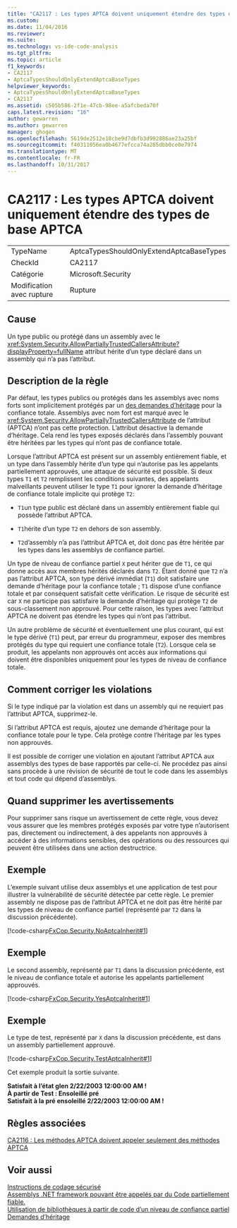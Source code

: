 ```yaml
---
title: "CA2117 : Les types APTCA doivent uniquement étendre des types de base APTCA | Documents Microsoft"
ms.custom: 
ms.date: 11/04/2016
ms.reviewer: 
ms.suite: 
ms.technology: vs-ide-code-analysis
ms.tgt_pltfrm: 
ms.topic: article
f1_keywords:
- CA2117
- AptcaTypesShouldOnlyExtendAptcaBaseTypes
helpviewer_keywords:
- AptcaTypesShouldOnlyExtendAptcaBaseTypes
- CA2117
ms.assetid: c505b586-2f1e-47cb-98ee-a5afcbeda70f
caps.latest.revision: "16"
author: gewarren
ms.author: gewarren
manager: ghogen
ms.openlocfilehash: 5619de2512e18cbe9d7dbfb3d992886ae23a25bf
ms.sourcegitcommit: f40311056ea0b4677efcca74a285dbb0ce0e7974
ms.translationtype: MT
ms.contentlocale: fr-FR
ms.lasthandoff: 10/31/2017
---
```

# <a name="ca2117-aptca-types-should-only-extend-aptca-base-types"></a>CA2117 : Les types APTCA doivent uniquement étendre des types de base APTCA
|||  
|-|-|  
|TypeName|AptcaTypesShouldOnlyExtendAptcaBaseTypes|  
|CheckId|CA2117|  
|Catégorie|Microsoft.Security|  
|Modification avec rupture|Rupture|  
  
## <a name="cause"></a>Cause  
 Un type public ou protégé dans un assembly avec le <xref:System.Security.AllowPartiallyTrustedCallersAttribute?displayProperty=fullName> attribut hérite d’un type déclaré dans un assembly qui n’a pas l’attribut.  
  
## <a name="rule-description"></a>Description de la règle  
 Par défaut, les types publics ou protégés dans les assemblys avec noms forts sont implicitement protégés par un [des demandes d’héritage](http://msdn.microsoft.com/en-us/28b9adbb-8f08-4f10-b856-dbf59eb932d9) pour la confiance totale. Assemblys avec nom fort est marqué avec le <xref:System.Security.AllowPartiallyTrustedCallersAttribute> de l’attribut (APTCA) n’ont pas cette protection. L’attribut désactive la demande d’héritage. Cela rend les types exposés déclarés dans l’assembly pouvant être héritées par les types qui n’ont pas de confiance totale.  
  
 Lorsque l’attribut APTCA est présent sur un assembly entièrement fiable, et un type dans l’assembly hérite d’un type qui n’autorise pas les appelants partiellement approuvés, une attaque de sécurité est possible. Si deux types `T1` et `T2` remplissent les conditions suivantes, des appelants malveillants peuvent utiliser le type `T1` pour ignorer la demande d’héritage de confiance totale implicite qui protège `T2`:  
  
-   `T1`un type public est déclaré dans un assembly entièrement fiable qui possède l’attribut APTCA.  
  
-   `T1`hérite d’un type `T2` en dehors de son assembly.  
  
-   `T2`d’assembly n’a pas l’attribut APTCA et, doit donc pas être héritée par les types dans les assemblys de confiance partiel.  
  
 Un type de niveau de confiance partiel `X` peut hériter que de `T1`, ce qui donne accès aux membres hérités déclarés dans `T2`. Étant donné que `T2` n’a pas l’attribut APTCA, son type dérivé immédiat (`T1`) doit satisfaire une demande d’héritage pour la confiance totale ; `T1` dispose d’une confiance totale et par conséquent satisfait cette vérification. Le risque de sécurité est car `X` ne participe pas satisfaire la demande d’héritage qui protège `T2` de sous-classement non approuvé. Pour cette raison, les types avec l’attribut APTCA ne doivent pas étendre les types qui n’ont pas l’attribut.  
  
 Un autre problème de sécurité et éventuellement une plus courant, qui est le type dérivé (`T1`) peut, par erreur du programmeur, exposer des membres protégés du type qui requiert une confiance totale (`T2`). Lorsque cela se produit, les appelants non approuvés ont accès aux informations qui doivent être disponibles uniquement pour les types de niveau de confiance totale.  
  
## <a name="how-to-fix-violations"></a>Comment corriger les violations  
 Si le type indiqué par la violation est dans un assembly qui ne requiert pas l’attribut APTCA, supprimez-le.  
  
 Si l’attribut APTCA est requis, ajoutez une demande d’héritage pour la confiance totale pour le type. Cela protège contre l’héritage par les types non approuvés.  
  
 Il est possible de corriger une violation en ajoutant l’attribut APTCA aux assemblys des types de base rapportés par celle-ci. Ne procédez pas ainsi sans procède à une révision de sécurité de tout le code dans les assemblys et tout code qui dépend d’assemblys.  
  
## <a name="when-to-suppress-warnings"></a>Quand supprimer les avertissements  
 Pour supprimer sans risque un avertissement de cette règle, vous devez vous assurer que les membres protégés exposés par votre type n’autorisent pas, directement ou indirectement, à des appelants non approuvés à accéder à des informations sensibles, des opérations ou des ressources qui peuvent être utilisées dans une action destructrice.  
  
## <a name="example"></a>Exemple  
 L’exemple suivant utilise deux assemblys et une application de test pour illustrer la vulnérabilité de sécurité détectée par cette règle. Le premier assembly ne dispose pas de l’attribut APTCA et ne doit pas être hérité par les types de niveau de confiance partiel (représenté par `T2` dans la discussion précédente).  
  
 [!code-csharp[FxCop.Security.NoAptcaInherit#1](../code-quality/codesnippet/CSharp/ca2117-aptca-types-should-only-extend-aptca-base-types_1.cs)]  
  
## <a name="example"></a>Exemple  
 Le second assembly, représenté par `T1` dans la discussion précédente, est le niveau de confiance totale et autorise les appelants partiellement approuvés.  
  
 [!code-csharp[FxCop.Security.YesAptcaInherit#1](../code-quality/codesnippet/CSharp/ca2117-aptca-types-should-only-extend-aptca-base-types_2.cs)]  
  
## <a name="example"></a>Exemple  
 Le type de test, représenté par `X` dans la discussion précédente, est dans un assembly partiellement approuvé.  
  
 [!code-csharp[FxCop.Security.TestAptcaInherit#1](../code-quality/codesnippet/CSharp/ca2117-aptca-types-should-only-extend-aptca-base-types_3.cs)]  
  
 Cet exemple produit la sortie suivante.  
  
 **Satisfait à l’état glen 2/22/2003 12:00:00 AM !**  
**À partir de Test : Ensoleillé pré**  
**Satisfait à la pré ensoleillé 2/22/2003 12:00:00 AM !**   
## <a name="related-rules"></a>Règles associées  
 [CA2116 : Les méthodes APTCA doivent appeler seulement des méthodes APTCA](../code-quality/ca2116-aptca-methods-should-only-call-aptca-methods.md)  
  
## <a name="see-also"></a>Voir aussi  
 [Instructions de codage sécurisé](/dotnet/standard/security/secure-coding-guidelines)   
 [Assemblys .NET framework pouvant être appelés par du Code partiellement fiable.](http://msdn.microsoft.com/en-us/a417fcd4-d3ca-4884-a308-3a1a080eac8d)   
 [Utilisation de bibliothèques à partir de code d’un niveau de confiance partiel](/dotnet/framework/misc/using-libraries-from-partially-trusted-code)   
 [Demandes d’héritage](http://msdn.microsoft.com/en-us/28b9adbb-8f08-4f10-b856-dbf59eb932d9)